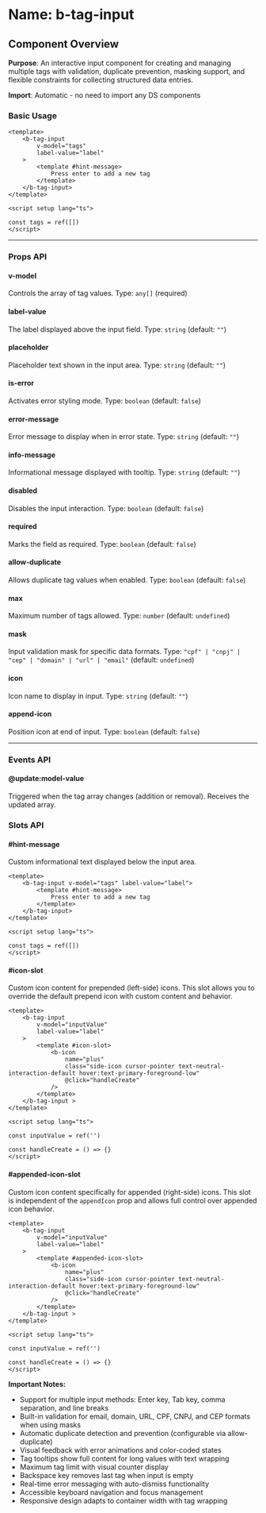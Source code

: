 # Name: b-tag-input
## Component Overview

**Purpose**: An interactive input component for creating and managing multiple tags with validation, duplicate prevention, masking support, and flexible constraints for collecting structured data entries.

**Import**: Automatic - no need to import any DS components

### Basic Usage

```vue
<template>
    <b-tag-input 
        v-model="tags"
        label-value="label"
    >
        <template #hint-message>
            Press enter to add a new tag
        </template>
    </b-tag-input>
</template>

<script setup lang="ts">

const tags = ref([])
</script>
```

---

### Props API

#### v-model
Controls the array of tag values. Type: `any[]` (required)

#### label-value
The label displayed above the input field. Type: `string` (default: `""`)

#### placeholder
Placeholder text shown in the input area. Type: `string` (default: `""`)

#### is-error
Activates error styling mode. Type: `boolean` (default: `false`)

#### error-message
Error message to display when in error state. Type: `string` (default: `""`)

#### info-message
Informational message displayed with tooltip. Type: `string` (default: `""`)

#### disabled
Disables the input interaction. Type: `boolean` (default: `false`)

#### required
Marks the field as required. Type: `boolean` (default: `false`)

#### allow-duplicate
Allows duplicate tag values when enabled. Type: `boolean` (default: `false`)

#### max
Maximum number of tags allowed. Type: `number` (default: `undefined`)

#### mask
Input validation mask for specific data formats. Type: `"cpf" | "cnpj" | "cep" | "domain" | "url" | "email"` (default: `undefined`)

#### icon
Icon name to display in input. Type: `string` (default: `""`)

#### append-icon
Position icon at end of input. Type: `boolean` (default: `false`)

---

### Events API

#### @update:model-value
Triggered when the tag array changes (addition or removal). Receives the updated array.

### Slots API

#### #hint-message
Custom informational text displayed below the input area.

```vue
<template>
    <b-tag-input v-model="tags" label-value="label">
        <template #hint-message>
            Press enter to add a new tag
        </template>
    </b-tag-input>
</template>

<script setup lang="ts">

const tags = ref([])
</script>
```

#### #icon-slot
Custom icon content for prepended (left-side) icons. This slot allows you to override the default prepend icon with custom content and behavior.

```vue
<template>
    <b-tag-input 
        v-model="inputValue" 
        label-value="label" 
    >
        <template #icon-slot>
            <b-icon 
                name="plus" 
                class="side-icon cursor-pointer text-neutral-interaction-default hover:text-primary-foreground-low" 
                @click="handleCreate" 
            />
        </template>
    </b-tag-input >
</template>

<script setup lang="ts">

const inputValue = ref('')

const handleCreate = () => {}
</script>
```

#### #appended-icon-slot
Custom icon content specifically for appended (right-side) icons. This slot is independent of the `appendIcon` prop and allows full control over appended icon behavior.

```vue
<template>
    <b-tag-input
        v-model="inputValue" 
        label-value="label" 
    >
        <template #appended-icon-slot>
            <b-icon 
                name="plus" 
                class="side-icon cursor-pointer text-neutral-interaction-default hover:text-primary-foreground-low" 
                @click="handleCreate" 
            />
        </template>
    </b-tag-input >
</template>

<script setup lang="ts">

const inputValue = ref('')

const handleCreate = () => {}
</script>
```

**Important Notes:**
- Support for multiple input methods: Enter key, Tab key, comma separation, and line breaks
- Built-in validation for email, domain, URL, CPF, CNPJ, and CEP formats when using masks
- Automatic duplicate detection and prevention (configurable via allow-duplicate)
- Visual feedback with error animations and color-coded states
- Tag tooltips show full content for long values with text wrapping
- Maximum tag limit with visual counter display
- Backspace key removes last tag when input is empty
- Real-time error messaging with auto-dismiss functionality
- Accessible keyboard navigation and focus management
- Responsive design adapts to container width with tag wrapping